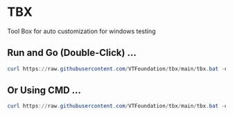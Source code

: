 # TBX
Tool Box for auto customization for windows testing

## Run and Go (Double-Click) ...
```powershell
curl https://raw.githubusercontent.com/VTFoundation/tbx/main/tbx.bat -o tbx.bat
```
## Or Using CMD ...
```powershell
curl https://raw.githubusercontent.com/VTFoundation/tbx/main/tbx.bat -o tbx.bat && .\tbx.bat
```
